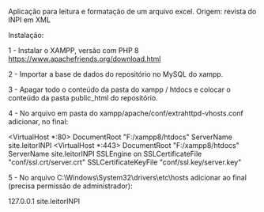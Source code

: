 Aplicação para leitura e formatação de um arquivo excel.
Origem: revista do INPI em XML

Instalação:

1 - Instalar o XAMPP, versão com PHP 8
https://www.apachefriends.org/download.html

2 - Importar a base de dados do repositório no MySQL do xampp.

3 - Apagar todo o conteúdo da pasta do xampp / htdocs e colocar o conteúdo da pasta public_html do repositório.

4 - No arquivo em pasta do xampp/apache/conf/extrahttpd-vhosts.conf adicionar, no final:

<VirtualHost *:80>
DocumentRoot "F:/xampp8/htdocs"
ServerName site.leitorINPI
</VirtualHost>
<VirtualHost *:443>
DocumentRoot "F:/xampp8/htdocs"
ServerName site.leitorINPI
SSLEngine on
SSLCertificateFile "conf/ssl.crt/server.crt"
SSLCertificateKeyFile "conf/ssl.key/server.key"
</VirtualHost>

5 - No arquivo C:\Windows\System32\drivers\etc\hosts adicionar ao final (precisa permissão de administrador):

127.0.0.1   site.leitorINPI
